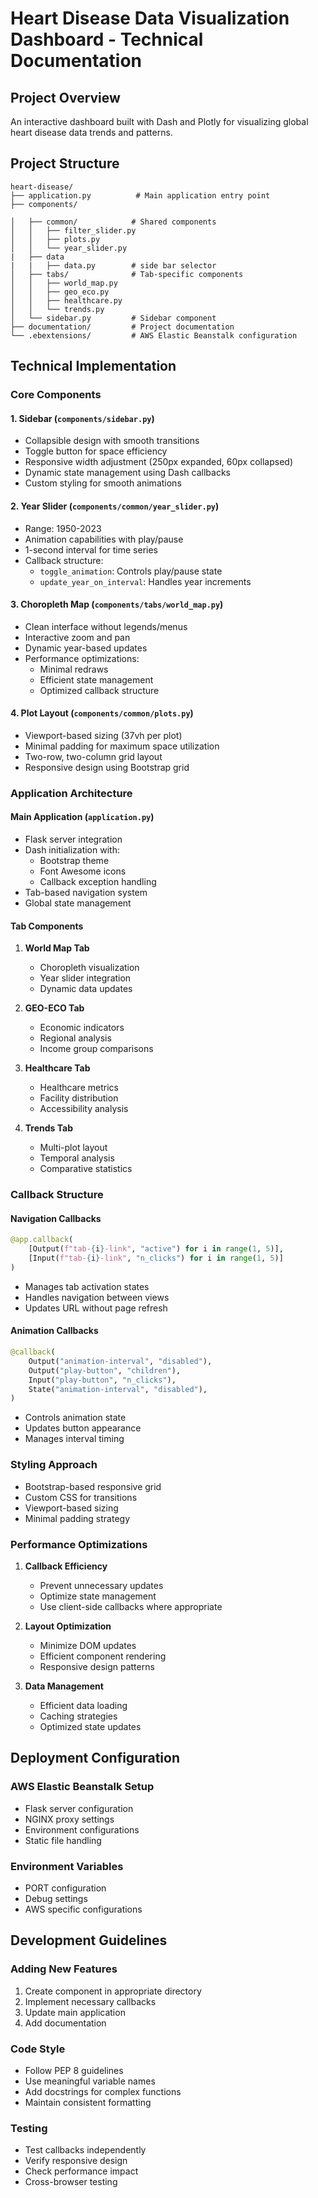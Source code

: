 # Heart Disease Data Visualization Dashboard - Technical Documentation

## Project Overview
An interactive dashboard built with Dash and Plotly for visualizing global heart disease data trends and patterns.

## Project Structure

```
heart-disease/
├── application.py          # Main application entry point
├── components/

│   ├── common/            # Shared components
│   │   ├── filter_slider.py
│   │   ├── plots.py
│   │   └── year_slider.py
|   ├── data
|   |   ├── data.py        # side bar selector
│   ├── tabs/              # Tab-specific components
│   │   ├── world_map.py
│   │   ├── geo_eco.py
│   │   ├── healthcare.py
│   │   └── trends.py
│   └── sidebar.py         # Sidebar component
├── documentation/         # Project documentation
└── .ebextensions/         # AWS Elastic Beanstalk configuration
```

## Technical Implementation

### Core Components

#### 1. Sidebar (`components/sidebar.py`)
- Collapsible design with smooth transitions
- Toggle button for space efficiency
- Responsive width adjustment (250px expanded, 60px collapsed)
- Dynamic state management using Dash callbacks
- Custom styling for smooth animations

#### 2. Year Slider (`components/common/year_slider.py`)
- Range: 1950-2023
- Animation capabilities with play/pause
- 1-second interval for time series
- Callback structure:
  - `toggle_animation`: Controls play/pause state
  - `update_year_on_interval`: Handles year increments

#### 3. Choropleth Map (`components/tabs/world_map.py`)
- Clean interface without legends/menus
- Interactive zoom and pan
- Dynamic year-based updates
- Performance optimizations:
  - Minimal redraws
  - Efficient state management
  - Optimized callback structure

#### 4. Plot Layout (`components/common/plots.py`)
- Viewport-based sizing (37vh per plot)
- Minimal padding for maximum space utilization
- Two-row, two-column grid layout
- Responsive design using Bootstrap grid

### Application Architecture

#### Main Application (`application.py`)
- Flask server integration
- Dash initialization with:
  - Bootstrap theme
  - Font Awesome icons
  - Callback exception handling
- Tab-based navigation system
- Global state management

#### Tab Components
1. **World Map Tab**
   - Choropleth visualization
   - Year slider integration
   - Dynamic data updates

2. **GEO-ECO Tab**
   - Economic indicators
   - Regional analysis
   - Income group comparisons

3. **Healthcare Tab**
   - Healthcare metrics
   - Facility distribution
   - Accessibility analysis

4. **Trends Tab**
   - Multi-plot layout
   - Temporal analysis
   - Comparative statistics

### Callback Structure

#### Navigation Callbacks
```python
@app.callback(
    [Output(f"tab-{i}-link", "active") for i in range(1, 5)],
    [Input(f"tab-{i}-link", "n_clicks") for i in range(1, 5)]
)
```
- Manages tab activation states
- Handles navigation between views
- Updates URL without page refresh

#### Animation Callbacks
```python
@callback(
    Output("animation-interval", "disabled"),
    Output("play-button", "children"),
    Input("play-button", "n_clicks"),
    State("animation-interval", "disabled"),
)
```
- Controls animation state
- Updates button appearance
- Manages interval timing

### Styling Approach
- Bootstrap-based responsive grid
- Custom CSS for transitions
- Viewport-based sizing
- Minimal padding strategy

### Performance Optimizations
1. **Callback Efficiency**
   - Prevent unnecessary updates
   - Optimize state management
   - Use client-side callbacks where appropriate

2. **Layout Optimization**
   - Minimize DOM updates
   - Efficient component rendering
   - Responsive design patterns

3. **Data Management**
   - Efficient data loading
   - Caching strategies
   - Optimized state updates

## Deployment Configuration

### AWS Elastic Beanstalk Setup
- Flask server configuration
- NGINX proxy settings
- Environment configurations
- Static file handling

### Environment Variables
- PORT configuration
- Debug settings
- AWS specific configurations

## Development Guidelines

### Adding New Features
1. Create component in appropriate directory
2. Implement necessary callbacks
3. Update main application
4. Add documentation

### Code Style
- Follow PEP 8 guidelines
- Use meaningful variable names
- Add docstrings for complex functions
- Maintain consistent formatting

### Testing
- Test callbacks independently
- Verify responsive design
- Check performance impact
- Cross-browser testing

